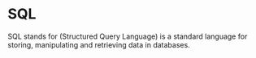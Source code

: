 # SQL

SQL stands for (Structured Query Language) is a standard language for storing, manipulating and retrieving data in databases.